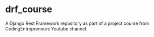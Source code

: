# drf_course

A Django Rest Framework repository as part of a project course from CodingEntrepreneurs Youtube channel.
